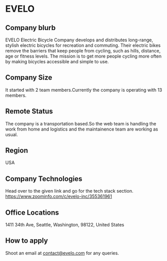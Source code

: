 # EVELO

## Company blurb
EVELO Electric Bicycle Company develops and distributes long-range, stylish electric bicycles for recreation and commuting. Their electric bikes remove the barriers that keep people from cycling, such as hills, distance, age or fitness levels. The mission is to get more people cycling more often by making bicycles accessible and simple to use.

## Company Size
It started with 2 team members.Currently the company is operating with 13 members.


## Remote Status
The company is a transportation based.So the web team is handling the work from home and logistics and the maintainence team are working as usual.


## Region
USA


## Company Technologies
Head over to the given link and go for the tech stack section.
https://www.zoominfo.com/c/evelo-inc/355361961


## Office Locations
1411 34th Ave, Seattle, Washington, 98122, United States


## How to apply
Shoot an email at contact@evelo.com for any queries.

